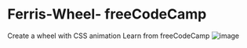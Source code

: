 # Ferris-Wheel- freeCodeCamp
Create a wheel with CSS animation
Learn from freeCodeCamp
![image](https://user-images.githubusercontent.com/74639987/208903079-8a9d2edc-f143-4bc3-a8cf-d45d393ad7aa.png)


